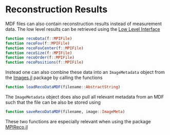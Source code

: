 # Reconstruction Results

MDF files can also contain reconstruction results instead of measurement data.
The low level results can be retrieved using the [Low Level Interface](@ref)
```julia
function recoData(f::MPIFile)
function recoFov(f::MPIFile)
function recoFovCenter(f::MPIFile)
function recoSize(f::MPIFile)
function recoOrder(f::MPIFile)
function recoPositions(f::MPIFile)
```
Instead one can also combine these data into an `ImageMetadata` object from the
[Images.jl](https://github.com/JuliaImages/Images.jl) package by calling the
functions
```julia
function loadRecoDataMDF(filename::AbstractString)
```
The `ImageMetadata` object does also pull all relevant metadata from an MDF
such that the file can be also be stored using
```julia
function saveRecoDataMDF(filename, image::ImageMeta)
```
These two functions are especially relevant when using the package  
[MPIReco.jl](https://github.com/MagneticParticleImaging/MPIReco.jl)
